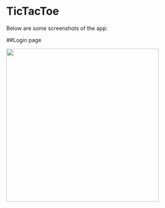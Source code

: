 # TicTacToe

Below are some screenshots of the app:

##Login page

<img src="https://github.com/Rafi260/TicTacToe/assets/85826615/d43633bf-0151-4f72-a81a-b00e9bf740bf" width="400px">

